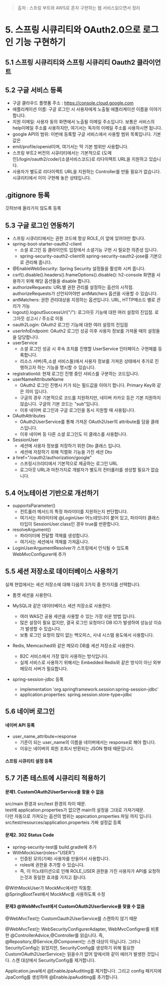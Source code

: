 > 출처 :  스프링 부트와 AWS로 혼자 구현하는 웹 서비스읽으면서 정리

# 5. 스프링 시큐리티와 OAuth2.0으로 로그인 기능 구현하기
## 5.1 스프링 시큐리티와 스프링 시큐리티 Oauth2 클라이언트
## 5.2 구글 서비스 등록
- 구글 클라우드 플랫폼 주소 : https://console.cloud.google.com  
- 애플리케이션 이름: 구글 로그인 시 사용자에게 노출될 애플리케이션 이름을 이야기합니다.  
- 지원 이메일: 사용자 동의  화면에서 노출될 이메일 주소입니다. 보통은 서비스의 help이메일 주소를 사용하지만,
여기서는 독자의 이메일 주소를 사용하시면 됩니다.  
- google API의 범위: 이번에 등록할 구글 서비스에서 사용할 범위 목록입니다. 기본값은
- emil/profile/openid이며, 여기서는 딱 기본 범위만 사용합니다.  
- 스프링 부트2 버전의 시큐리티에서는 기본적으로 {도메인}/login/oauth2/code/{소셜서비스코드}로 리다이렉트 URL을 지원하고 있습니다.
- 사용자가 별도로 리다이렉트 URL을 지원하는 Controller를 만들 필요가 없습니다. 시큐리티에서 이미 구현해 놓은 상태입니다.

## .gitignore 등록
깃허브에 올라가지 않도록 등록

## 5.3 구글 로그인 연동하기
- 스프링 시큐리티에서는 권한 코드에 항상 ROLE_이 앞에 있어야만 합니다.
- spring-boot-starter-oauth2-client
    * 소셜 로그인 등 클라이언트 입장에서 소셜기능 구현 시 필요한 의존성 입니다.
    * spring-security-oauth2-client와 spring-security-oauth2-jose를 기본으로 관리해 줍니다.
- @EnableWebSecurity: Spring Security 설정들을 활성화 시켜 줍니다.
- csrf().disable().headers().frameOptions().disable(): h2-console 화면을 사용하기 위해 해당 옵션들을 disable 합니다.
- authorizeRequests: URL별 권한 관리를 설정하는 옵션의 시작점. authorizeRequests가 선언되어야만 antMatchers 옵션을 사용할 수 있습니다.
- antMatchers: 권한 관리대상을 지정하는 옵션입니다. URL, HTTP메소드 별로 관리가 가능
- logout().logoutSuccessUrl("/"): 로그아웃 기능에 대한 여러 설정의 진입점. 로그아웃 성고시 / 주소로 이동
- oauth2Login: OAuth2 로그인 기능에 대한 여러 설정의 진입점
- userInfoEndpoint: OAuth2 로그인 성공 이후 사용자 정보를 가져올 때의 설정들을 담당합니다.
- userService
    * 소셜 로그인 성공 시 후속 조치를 진행할 UserService 인터페이스 구현체를 등록합니다.
    * 리소스 서버(즉,소셜 서비스들)에서 사용자 정보를 가져온 상태에서 추가로 진행하고자 하는 기능을 명시할 수 있습니다.
- registrationId: 현재 로그인 진행 중인 서비스를 구분하는 코드입니다.
- userNameAttributeName 
    * OAuth2 로그인 진행시 키가 되는 필드값을 이야기 합니다. Primary Key와 같은 의미 입니다.
    * 구글의 경우 기본적으로 코드를 지원하지만, 네이버 카카오 등은 기본 지원하지 않습니다. 구글의 기본 코드는 "sub"입니다.
    * 이후 네이버 로그인과 구글 로그인을 동시 지원할 때 사용됩니다.
- OAuthAttributes
    * OAuth2UserService를 통해 가져온 OAuth2User의 attribute를 담을 클래스입니다.
    * 이후 네이버 등 다른 소셜 로그인도 이 클래스를 사용합니다.
- SessionUser
    * 세션에 사용자 정보를 저장하기 위한 Dto 클래스 입니다.
    * 세션에 저장하기 위해 직렬화 기능을 가진 세션 Dto
- a href="/oauth2/authorization/google"
    * 스프링시크리티에서 기본적으로 제공하는 로그인 URL
    * 로그아웃 URL과 마찬가지로 개발자가 별도의 컨터롤러를 생성할 필요가 없습니다.
  
## 5.4 어노테이션 기반으로 개선하기
- supportsParameter()
  * 컨트롤러 메서드의 특정 파라미터를 지원하는지 판단합니다.
  * 여기서는 파라미터에 @LoginUser 어노테잇녀이 붙어 있고, 파라미터 클래스 타입이 SessionUser.class인 경우 true를 반환합니다.
- resolveArgument()
  * 파라미터에 전달할 객체를 생성합니다.
  * 여기서는 세션에서 객체를 가져옵니다.
- LoginUserArgumentResolver가 스프링에서 인식될 수 있도록 WebMvcConfigurer에 추가

## 5.5 세션 저장소로 데이터베이스 사용하기
실제 현업에서는 세션 저장소에 대해 다음의 3가지 중 한가지를 선택합니다.
- 톰캣 세션을 사용한다.
- MySQL과 같은 데이터베이스 세션 저장소로 사용한다.
    * 여러 WAS간 공용 세션을 사용할 수 있는 가장 쉬운 방법 입니다.
    * 많은 설정이 필요 없지만, 결국 로그인 요청마다 DB IO가 발생하여 성능상 이슈가 발생할 수 있습니다.
    * 보통 로그인 요청이 많이 없는 백오피스, 사내 시스템 용도에서 사용합니다.
- Redis, Memcached와 같은 메모리 DB를 세션 저장소로 사용한다.
    * B2C 서비스에서 가장 많이 사용하는 방식입니다.
    * 실제 서비스로 사용하기 위해서는 Embedded Redis와 같은 방식이 아닌 외부 메모리 서버가 필요합니다.
  
- spring-session-jdbc 등록 
    * implementation 'org.springframework.session:spring-session-jdbc'
    * application.properties: spring.session.store-type=jdbc
  
## 5.6 네이버 로그인
#### 네이버 API 등록
- user_name_attribute=response
    * 기준이 되는 user_name의 이름을 네이버에서는 response로 해야 합니다.
    * 이유는 네이버의 회원 조회시 반환되는 JSON 형태 때문입니다.
  
#### 스프링 시큐리티 설정 등록

## 5.7 기존 테스트에 시큐리티 적용하기
#### 문제1. CustomOAuth2UserService을 찾을 수 없음
src/main 환경과 src/test 환경의 차이 때문.  
test에 application.properties가 없으면 main의 설정을 그대로 가져기때문.  
다만 자동으로 가져오는 옵션의 범위는 appication.properties 파일 까지 입니다.  
src/test/resources/application.properteis 가짜 설정값 등록

#### 문제2. 302 Status Code
- spring-security-test를 build.gradle에 추가
- WithMockUser(roles="USER")
    * 인증된 모의(가짜) 사용자를 만들어서 사용합니다.
    * roles에 권한을 추가할 수 있습니다.
    * 즉, 이 어노테이션으로 인해 ROLE_USER 권한을 가진 사용자가 API를 요청하는것과 동일한 효과를 가지고 됩니다.

@WithMockUser가 MockMvc에서만 작동함.  
@SpringBootTest에서 MockMvc를 사용하도록 수정

#### 문제3 @WebMvcTest에서 CustomOAuth2UserService을 찾을 수 없음
@WebMvcTest는 CustomOauth2UserService를 스캔하지 않기 때문

@WebMvcTest는 WebSecurityConfigurerAdapter, WebMvcConfigrer를 비롯한 @ControllerAdvice,@Controller를 읽습니다.
즉, @Repository,@Service,@Component는 스캔 대상이 아닙니다. 그러니 SecurityConfig는 읽었지만, SecurityConfig를 생성하기 위해
필요한 CustomOAuth2UserService는 읽을수가 없어 앞에서와 같이 에러가 발생한 것입니다.
스캔 대상에서 SecurityConfig를 제거합니다.

Application.java에서 @EnableJpaAuditing를 제거합니다. 그리고 config 패키지에 JpaConfig를 생성하여 @EnableJpaAuditing를 추가합니다.


